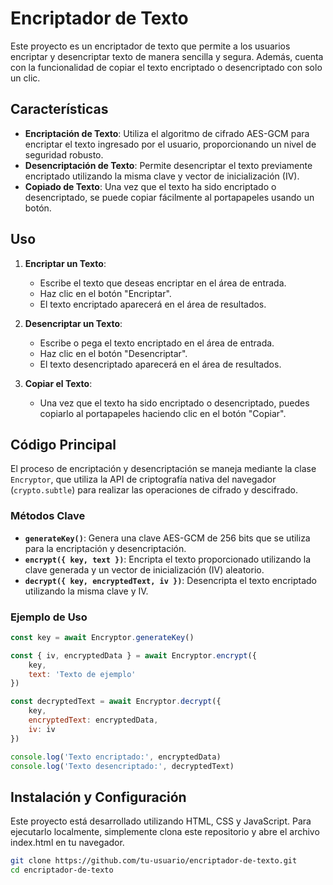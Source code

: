 # Encriptador de Texto

Este proyecto es un encriptador de texto que permite a los usuarios encriptar y desencriptar texto de manera sencilla y segura. Además, cuenta con la funcionalidad de copiar el texto encriptado o desencriptado con solo un clic.

## Características

- **Encriptación de Texto**: Utiliza el algoritmo de cifrado AES-GCM para encriptar el texto ingresado por el usuario, proporcionando un nivel de seguridad robusto.
- **Desencriptación de Texto**: Permite desencriptar el texto previamente encriptado utilizando la misma clave y vector de inicialización (IV).
- **Copiado de Texto**: Una vez que el texto ha sido encriptado o desencriptado, se puede copiar fácilmente al portapapeles usando un botón.

## Uso

1. **Encriptar un Texto**:

   - Escribe el texto que deseas encriptar en el área de entrada.
   - Haz clic en el botón "Encriptar".
   - El texto encriptado aparecerá en el área de resultados.

2. **Desencriptar un Texto**:

   - Escribe o pega el texto encriptado en el área de entrada.
   - Haz clic en el botón "Desencriptar".
   - El texto desencriptado aparecerá en el área de resultados.

3. **Copiar el Texto**:
   - Una vez que el texto ha sido encriptado o desencriptado, puedes copiarlo al portapapeles haciendo clic en el botón "Copiar".

## Código Principal

El proceso de encriptación y desencriptación se maneja mediante la clase `Encryptor`, que utiliza la API de criptografía nativa del navegador (`crypto.subtle`) para realizar las operaciones de cifrado y descifrado.

### Métodos Clave

- **`generateKey()`**: Genera una clave AES-GCM de 256 bits que se utiliza para la encriptación y desencriptación.
- **`encrypt({ key, text })`**: Encripta el texto proporcionado utilizando la clave generada y un vector de inicialización (IV) aleatorio.
- **`decrypt({ key, encryptedText, iv })`**: Desencripta el texto encriptado utilizando la misma clave y IV.

### Ejemplo de Uso

```javascript
const key = await Encryptor.generateKey()

const { iv, encryptedData } = await Encryptor.encrypt({
	key,
	text: 'Texto de ejemplo'
})

const decryptedText = await Encryptor.decrypt({
	key,
	encryptedText: encryptedData,
	iv: iv
})

console.log('Texto encriptado:', encryptedData)
console.log('Texto desencriptado:', decryptedText)
```

## Instalación y Configuración

Este proyecto está desarrollado utilizando HTML, CSS y JavaScript. Para ejecutarlo localmente, simplemente clona este repositorio y abre el archivo index.html en tu navegador.

```bash
git clone https://github.com/tu-usuario/encriptador-de-texto.git
cd encriptador-de-texto
```
